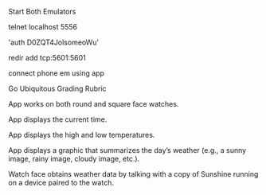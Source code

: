 Start Both Emulators

telnet localhost 5556

'auth D0ZQT4JolsomeoWu'

redir add tcp:5601:5601

connect phone em using app

Go Ubiquitous Grading Rubric

App works on both round and square face watches.

App displays the current time.

App displays the high and low temperatures.

App displays a graphic that summarizes the day’s weather (e.g., a sunny image, rainy image, cloudy image, etc.).

Watch face obtains weather data by talking with a copy of Sunshine running on a device paired to the watch.
